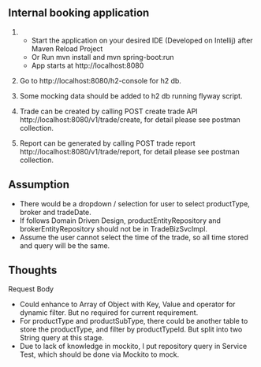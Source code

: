 Internal booking application
-
1. - Start the application on your desired IDE (Developed on Intellij) after Maven Reload Project
    - Or Run mvn install and mvn spring-boot:run
    - App starts at http://localhost:8080

2. Go to http://localhost:8080/h2-console for h2 db.

3. Some mocking data should be added to h2 db running flyway script.
4. Trade can be created by calling POST create trade API http://localhost:8080/v1/trade/create, for detail please see postman collection.
5. Report can be generated by calling POST trade report http://localhost:8080/v1/trade/report, for detail please see postman collection.


Assumption 
-

- There would be a dropdown / selection for user to select productType, broker and tradeDate.
- If follows Domain Driven Design, productEntityRepository and brokerEntityRepository should not be in TradeBizSvcImpl.
- Assume the user cannot select the time of the trade, so all time stored and query will be the same.

Thoughts
- 
Request Body
- Could enhance to Array of Object with Key, Value and operator for dynamic filter. But no required for current requirement.
- For productType and productSubType, there could be another table to store the productType, and filter by productTypeId. But split into two String query at this stage.
- Due to lack of knowledge in mockito, I put repository query in Service Test, which should be done via Mockito to mock.